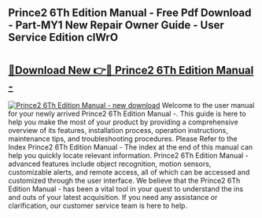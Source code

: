 ## Prince2 6Th Edition Manual - Free Pdf Download - Part-MY1 New Repair Owner Guide - User Service Edition clWrO

# <h2><a href="http://cf21714.oget.top/?id=Prince2+6Th+Edition+Manual+-">🔗Download New 👉🔴 Prince2 6Th Edition Manual -</a></h2>

[![Prince2 6Th Edition Manual - new download](https://i.imgur.com/5g1atiW.png)](http://cf21714.oget.top/?id=Prince2+6Th+Edition+Manual+-)
Welcome to the user manual for your newly arrived Prince2 6Th Edition Manual -. This guide is here to help you make the most of your product by providing a comprehensive overview of its features, installation process, operation instructions, maintenance tips, and troubleshooting procedures. Please Refer to the Index Prince2 6Th Edition Manual - The index at the end of this manual can help you quickly locate relevant information. Prince2 6Th Edition Manual - advanced features include object recognition, motion sensors, customizable alerts, and remote access, all of which can be accessed and customized through the user interface. We believe that the Prince2 6Th Edition Manual - has been a vital tool in your quest to understand the ins and outs of your latest acquisition. If you need any assistance or clarification, our customer service team is here to help.
